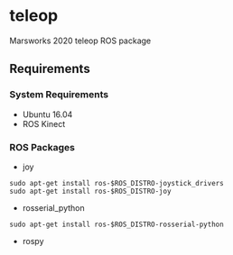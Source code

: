 # teleop
Marsworks 2020 teleop ROS package

## Requirements
### System Requirements
* Ubuntu 16.04
* ROS Kinect

### ROS Packages
* joy
```shell
sudo apt-get install ros-$ROS_DISTRO-joystick_drivers
sudo apt-get install ros-$ROS_DISTRO-joy
```
* rosserial_python
```shell
sudo apt-get install ros-$ROS_DISTRO-rosserial-python
```
* rospy
